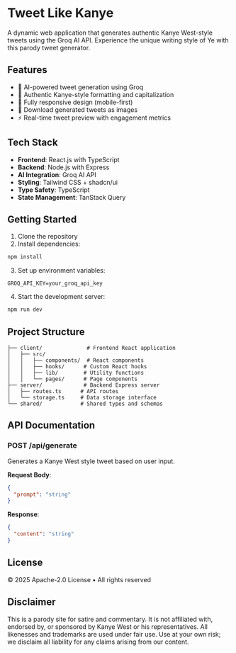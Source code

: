# Tweet Like Kanye

A dynamic web application that generates authentic Kanye West-style tweets using the Groq AI API. Experience the unique writing style of Ye with this parody tweet generator.

## Features

- 🎯 AI-powered tweet generation using Groq
- 💫 Authentic Kanye-style formatting and capitalization
- 📱 Fully responsive design (mobile-first)
- 📸 Download generated tweets as images
- ⚡ Real-time tweet preview with engagement metrics

## Tech Stack

- **Frontend**: React.js with TypeScript
- **Backend**: Node.js with Express
- **AI Integration**: Groq AI API
- **Styling**: Tailwind CSS + shadcn/ui
- **Type Safety**: TypeScript
- **State Management**: TanStack Query

## Getting Started

1. Clone the repository
2. Install dependencies:
```bash
npm install
```

3. Set up environment variables:
```env
GROQ_API_KEY=your_groq_api_key
```

4. Start the development server:
```bash
npm run dev
```

## Project Structure

```
├── client/              # Frontend React application
│   ├── src/
│   │   ├── components/  # React components
│   │   ├── hooks/      # Custom React hooks
│   │   ├── lib/        # Utility functions
│   │   └── pages/      # Page components
├── server/             # Backend Express server
│   ├── routes.ts      # API routes
│   └── storage.ts     # Data storage interface
└── shared/            # Shared types and schemas
```

## API Documentation

### POST /api/generate
Generates a Kanye West style tweet based on user input.

**Request Body**:
```json
{
  "prompt": "string"
}
```

**Response**:
```json
{
  "content": "string"
}
```

## License

© 2025 Apache-2.0 License • All rights reserved

## Disclaimer

This is a parody site for satire and commentary. It is not affiliated with, endorsed by, or sponsored by Kanye West or his representatives. All likenesses and trademarks are used under fair use. Use at your own risk; we disclaim all liability for any claims arising from our content.
